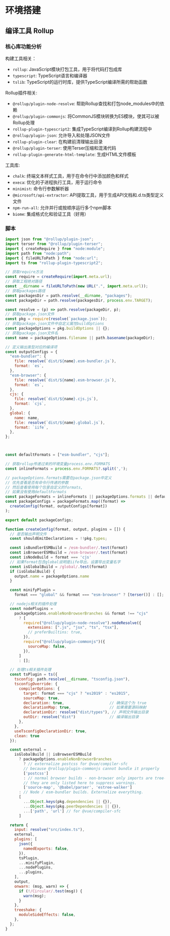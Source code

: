 # 环境搭建


## 编译工具 Rollup


### 核心库功能分析


构建工具相关：

- `rollup`: JavaScript模块打包工具，用于将代码打包成库
- `typescript`: TypeScript语言和编译器
- `tslib`: TypeScript的运行时库，提供TypeScript编译所需的帮助函数


Rollup插件相关:

- `@rollup/plugin-node-resolve`: 帮助Rollup查找和打包node_modules中的依赖
- `@rollup/plugin-commonjs`: 将CommonJS模块转换为ES模块，使其可以被Rollup处理
- `rollup-plugin-typescript2`: 集成TypeScript编译到Rollup构建流程中
- `@rollup/plugin-json`: 允许导入和处理JSON文件
- `rollup-plugin-clear`: 在构建前清理输出目录
- `@rollup/plugin-terser`: 使用Terser压缩和混淆代码
- `rollup-plugin-generate-html-template`: 生成HTML文件模板


工具库:

- `chalk`: 终端文本样式工具，用于在命令行中添加颜色和样式
- `execa`: 优化的子进程执行工具，用于运行命令
- `minimist`: 命令行参数解析器
- `@microsoft/api-extractor`: API提取工具，用于生成API文档和.d.ts类型定义文件
- `npm-run-all`: 允许并行或按顺序运行多个npm脚本
- `biome`: 集成格式化和验证工具（好用）


### 脚本



```js
import json from "@rollup/plugin-json";
import terser from "@rollup/plugin-terser";
import { createRequire } from "node:module";
import path from "node:path";
import { fileURLToPath } from "node:url";
import ts from "rollup-plugin-typescript2";

// 获取require方法
const require = createRequire(import.meta.url);
// 获取工程绝对路径
const __dirname = fileURLToPath(new URL(".", import.meta.url));
// 获取packages路径
const packagesDir = path.resolve(__dirname, "packages");
const packageDir = path.resolve(packagesDir, process.env.TARGET);

const resolve = (p) => path.resolve(packageDir, p);
// 获取package.json文件
const pkg = require(resolve(`package.json`));
// 获取package.json文件中自定义属性buildOptions
const packageOptions = pkg.buildOptions || {};
// 获取package.json文件名
const name = packageOptions.filename || path.basename(packageDir);

// 定义输出类型对应的编译项
const outputConfigs = {
  "esm-bundler": {
    file: resolve(`dist/${name}.esm-bundler.js`),
    format: `es`,
  },
  "esm-browser": {
    file: resolve(`dist/${name}.esm-browser.js`),
    format: `es`,
  },
  cjs: {
    file: resolve(`dist/${name}.cjs.js`),
    format: `cjs`,
  },
  global: {
    name: name,
    file: resolve(`dist/${name}.global.js`),
    format: `iife`,
  },
};



const defaultFormats = ["esm-bundler", "cjs"];

// 获取rollup传递过来的环境变量process.env.FORMATS
const inlineFormats = process.env.FORMATS?.split(',');

// packageOptions.formats需要在package.json中定义
// 优先查看是否有命令行传递的参数
// 然后查看使用每个包里自定义的formats, 
// 如果没有使用defaultFormats
const packageFormats = inlineFormats || packageOptions.formats || defaultFormats
const packageConfigs = packageFormats.map((format) =>
  createConfig(format, outputConfigs[format])
);

export default packageConfigs;

function createConfig(format, output, plugins = []) {
  // 是否输出声明文件
  const shouldEmitDeclarations = !!pkg.types;

  const isBundlerESMBuild = /esm-bundler/.test(format)
  const isBrowserESMBuild = /esm-browser/.test(format)
  const isNodeBuild = format === 'cjs'
  // 如果format包含global说明是iife导出，设置导出变量名字
  const isGlobalBuild = /global/.test(format)
  if (isGlobalBuild) {
    output.name = packageOptions.name
  }

  const minifyPlugin =
    format === "global" && format === "esm-browser" ? [terser()] : [];

  // nodejs相关的插件处理
  const nodePlugins =
    packageOptions.enableNonBrowserBranches && format !== "cjs"
      ? [
        require("@rollup/plugin-node-resolve").nodeResolve({
          extensions: [".js", "jsx", "ts", "tsx"],
          // preferBuiltins: true,
        }),
        require("@rollup/plugin-commonjs")({
          sourceMap: false,
        }),
      ]
      : [];

  // 处理ts相关插件处理
  const tsPlugin = ts({
    tsconfig: path.resolve(__dirname, "tsconfig.json"),
    tsconfigOverride: {
      compilerOptions: {
        target: format === "cjs" ? "es2019" : "es2015",
        sourceMap: true,
        declaration: true,                    // 确保这个为 true
        declarationMap: true,                 // 如果需要源码映射
        declarationDir: resolve("dist/types"), // 声明文件输出目录
        outDir: resolve("dist")               // 编译输出目录
      },
    },
    useTsconfigDeclarationDir: true,
    clean: true
  });

  const external =
    isGlobalBuild || isBrowserESMBuild
      ? packageOptions.enableNonBrowserBranches
        ? // externalize postcss for @vue/compiler-sfc
        // because @rollup/plugin-commonjs cannot bundle it properly
        ['postcss']
        : // normal browser builds - non-browser only imports are tree-shaken,
        // they are only listed here to suppress warnings.
        ['source-map', '@babel/parser', 'estree-walker']
      : // Node / esm-bundler builds. Externalize everything.
      [
        ...Object.keys(pkg.dependencies || {}),
        ...Object.keys(pkg.peerDependencies || {}),
        ...['path', 'url'] // for @vue/compiler-sfc
      ]

  return {
    input: resolve("src/index.ts"),
    external,
    plugins: [
      json({
        namedExports: false,
      }),
      tsPlugin,
      ...minifyPlugin,
      ...nodePlugins,
      ...plugins,
    ],
    output,
    onwarn: (msg, warn) => {
      if (!/Circular/.test(msg)) {
        warn(msg);
      }
    },
    treeshake: {
      moduleSideEffects: false,
    },
  };
}
```